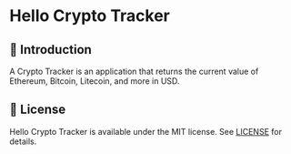 # Hello Crypto Tracker

## 👋 Introduction

A Crypto Tracker is an application that returns the current value of Ethereum, Bitcoin, Litecoin, and more in USD.

## 📄 License

Hello Crypto Tracker is available under the MIT license. See [LICENSE](https://github.com/Aditi3/crypto-tracker-example/blob/develop/LICENSE) for details.

